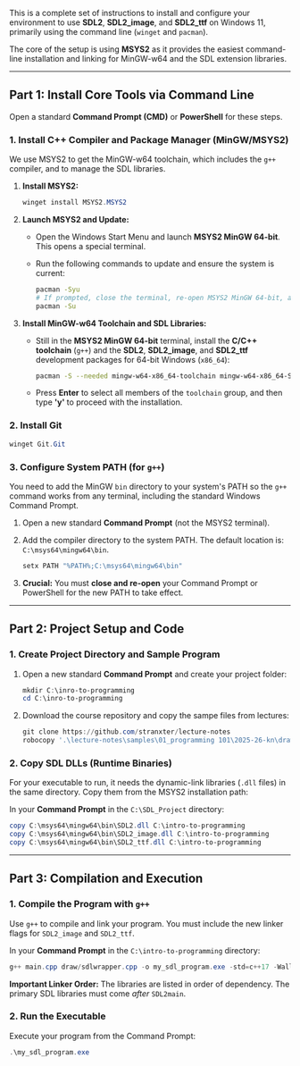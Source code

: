 This is a complete set of instructions to install and configure your environment to use **SDL2**, **SDL2\_image**, and **SDL2\_ttf** on Windows 11, primarily using the command line (`winget` and `pacman`).

The core of the setup is using **MSYS2** as it provides the easiest command-line installation and linking for MinGW-w64 and the SDL extension libraries.

-----

## Part 1: Install Core Tools via Command Line

Open a standard **Command Prompt (CMD)** or **PowerShell** for these steps.

### 1\. Install C++ Compiler and Package Manager (MinGW/MSYS2)

We use MSYS2 to get the MinGW-w64 toolchain, which includes the `g++` compiler, and to manage the SDL libraries.

1.  **Install MSYS2:**

    ```powershell
    winget install MSYS2.MSYS2
    ```

2.  **Launch MSYS2 and Update:**

      * Open the Windows Start Menu and launch **MSYS2 MinGW 64-bit**. This opens a special terminal.

      * Run the following commands to update and ensure the system is current:

        ```bash
        pacman -Syu
        # If prompted, close the terminal, re-open MSYS2 MinGW 64-bit, and run:
        pacman -Su
        ```

3.  **Install MinGW-w64 Toolchain and SDL Libraries:**

      * Still in the **MSYS2 MinGW 64-bit** terminal, install the **C/C++ toolchain** (`g++`) and the **SDL2**, **SDL2\_image**, and **SDL2\_ttf** development packages for 64-bit Windows (`x86_64`):

        ```bash
        pacman -S --needed mingw-w64-x86_64-toolchain mingw-w64-x86_64-SDL2 mingw-w64-x86_64-SDL2_image mingw-w64-x86_64-SDL2_ttf
        ```

      * Press **Enter** to select all members of the `toolchain` group, and then type **'y'** to proceed with the installation.

### 2\. Install Git

```powershell
winget Git.Git
```

### 3\. Configure System PATH (for `g++`)

You need to add the MinGW `bin` directory to your system's PATH so the `g++` command works from any terminal, including the standard Windows Command Prompt.

1.  Open a new standard **Command Prompt** (not the MSYS2 terminal).

2.  Add the compiler directory to the system PATH. The default location is: `C:\msys64\mingw64\bin`.

    ```powershell
    setx PATH "%PATH%;C:\msys64\mingw64\bin"
    ```

3.  **Crucial:** You must **close and re-open** your Command Prompt or PowerShell for the new PATH to take effect.

-----

## Part 2: Project Setup and Code

### 1\. Create Project Directory and Sample Program

1.  Open a new standard **Command Prompt** and create your project folder:

    ```powershell
    mkdir C:\inro-to-programming
    cd C:\inro-to-programming
    ```

2.  Download the course repository and copy the sampe files from lectures:

    ```powershell
    git clone https://github.com/stranxter/lecture-notes
    robocopy '.\lecture-notes\samples\01_programming 101\2025-26-kn\drawing' . /E
    ```


### 2\. Copy SDL DLLs (Runtime Binaries)

For your executable to run, it needs the dynamic-link libraries (`.dll` files) in the same directory. Copy them from the MSYS2 installation path:

In your **Command Prompt** in the `C:\SDL_Project` directory:

```powershell
copy C:\msys64\mingw64\bin\SDL2.dll C:\intro-to-programming
copy C:\msys64\mingw64\bin\SDL2_image.dll C:\intro-to-programming
copy C:\msys64\mingw64\bin\SDL2_ttf.dll C:\intro-to-programming
```

-----

## Part 3: Compilation and Execution

### 1\. Compile the Program with `g++`

Use `g++` to compile and link your program. You must include the new linker flags for `SDL2_image` and `SDL2_ttf`.

In your **Command Prompt** in the `C:\intro-to-programming` directory:

```powershell
g++ main.cpp draw/sdlwrapper.cpp -o my_sdl_program.exe -std=c++17 -Wall -Wl,-subsystem,windows -lmingw32 -lSDL2main -lSDL2 -lSDL2_image -lSDL2_ttf
```

**Important Linker Order:** The libraries are listed in order of dependency. The primary SDL libraries must come *after* `SDL2main`.

### 2\. Run the Executable

Execute your program from the Command Prompt:

```powershell
.\my_sdl_program.exe
```

